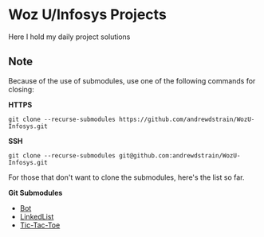 # Woz U/Infosys Projects

Here I hold my daily project solutions

## Note

Because of the use of submodules, use one of the following commands for closing:

__HTTPS__

```
git clone --recurse-submodules https://github.com/andrewdstrain/WozU-Infosys.git
```

__SSH__

```
git clone --recurse-submodules git@github.com:andrewdstrain/WozU-Infosys.git
```

For those that don't want to clone the submodules, here's the list so far.

__Git Submodules__
- [Bot](../Bot)
- [LinkedList](../LinkedList)
- [Tic-Tac-Toe](../Tic-Tac-Toe)
